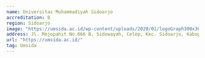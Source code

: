 ```yaml
---
name: Universitas Muhammadiyah Sidoarjo
accreditation: B
region: Sidoarjo
image: "https://umsida.ac.id/wp-content/uploads/2020/01/logoGraph300x300.png"
address: Jl. Mojopahit No.666 B, Sidowayah, Celep, Kec. Sidoarjo, Kabupaten Sidoarjo, Jawa Timur 61215
url: "https://umsida.ac.id/"
tag: Umsida
---
```

